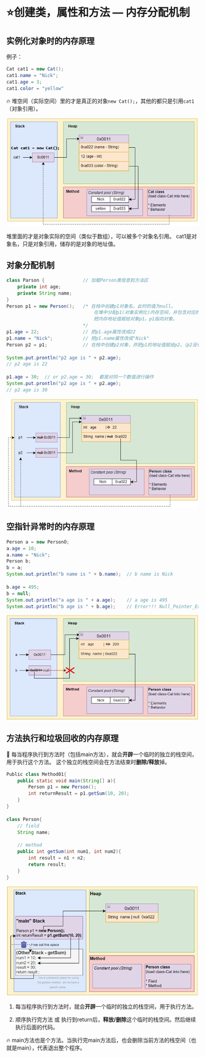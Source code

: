 # ⭐创建类，属性和方法 — 内存分配机制

## 实例化对象时的内存原理

例子：

```java
Cat cat1 = new Cat();
cat1.name = "Nick"; 
cat1.age = 3;
cat1.color = "yellow"
```

🔥 堆空间（实际空间）里的才是真正的对象`new Cat();`，其他的都只是引用`cat1`（对象引用）。

![1](image/1.png)

堆里面的才是对象实际的空间（类似于数组），可以被多个对象名引用。
cat1是对象名，只是对象引用，储存的是对象的地址值。

## 对象分配机制

```java
class Parson {				// 加载Person类信息到方法区
    private int age;
    private String name;
}
Person p1 = new Person();	/* 在栈中创建p1对象名，此时的值为null。
								在堆中分配p1(对象实例化)内存空间，并包含对应的Person属性。此时属性值是默认值。
								把内存地址值赋给对象p1。p1指向对象。
							*/
p1.age = 22;				// 把p1.age属性改成22
p1.name = "Nick";			// 把p1.name属性改成"Nick"
Person p2 = p1;				// 在栈中创建p2对象，并把p1的地址值赋给p2。（p2没有创建新的内存空间，它的地址值是p1)

System.put.prontln("p2 age is " + p2.age);
// p2 age is 22

p1.age = 30;  // or p2.age = 30;  都是对同一个数值进行操作
System.put.prontln("p2 age is " + p2.age);
// p2 age is 30
```

![2](image/2.png)

## 空指针异常时的内存原理

```java
Person a = new PersonO;
a.age = 10;
a.name = "Nick";
Person b;
b = a;
System.out.println("b name is " + b.name);	// b name is Nick

b.age = 495;
b = null;	
System.out.println("a age is " + a.age);	// a age is 495
System.out.println("b age is " + b.age);	// Error!!! Null_Pointer_Exception, 编译通过，但会出现异常。
```

![image4](image/3.png)



## 方法执行和垃圾回收的内存原理

📌 每当程序执行到方法时（包括main方法），就会**开辟**一个临时的独立的栈空间，用于执行这个方法。
这个独立的栈空间会在方法结束时**删除/释放**掉。

```java
Public class Method01{
	public static void main(String[] a){
		Person p1 = new Person();
		int returnResult = p1.getSum(10, 20);  
	}
}

class Person{
	// field
	String name;

	// method
	public int getSum(int num1, int num2){
		int result = n1 + n2;
		return result;
	}
}
```

![4](image/4.png)
1. 每当程序执行到方法时，就会**开辟**一个临时的独立的栈空间，用于执行方法。

2. 顺序执行完方法 或 执行到return后，**释放/删除**这个临时的栈空间。然后继续执行后面的代码。


🔥 main方法也是个方法。当执行完main方法后，也会删除当前方法的栈空间（也就是main），代表退出整个程序。